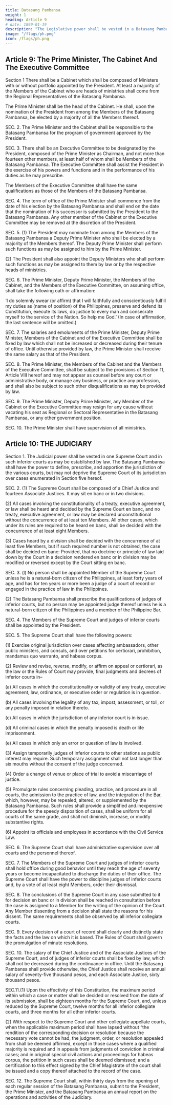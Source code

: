 ```yaml
---
title: Batasang Pambansa
weight: 1
heading: Article 9
# date: 1899-01-19
description: "The Legislative power shall be vested in a Batasang Pambansa."
image: "/flags/ph.png"
icon: /flags/ph.png
---
```



## Article 9: The Prime Minister, The Cabinet And The Executive Committee

Section 1 There shall be a Cabinet which shall be composed of Ministers with or without portfolio appointed by the President. At least a majority of the Members of the Cabinet who are heads of ministries shall come from the Regional Representatives of the Batasang Pambansa.

The Prime Minister shall be the head of the Cabinet. He shall, upon the nomination of the President from among the Members of the Batasang Pambansa, be elected by a majority of all the Members thereof.

SEC. 2. The Prime Minister and the Cabinet shall be responsible to the Batasang Pambansa for the program of government approved by the President.

SEC. 3. There shall be an Executive Committee to be designated by the President, composed of the Prime Minister as Chairman, and not more than fourteen other members, at least half of whom shall be Members of the Batasang Pambansa. The Executive Committee shall assist the President in the exercise of his powers and functions and in the performance of his duties as he may prescribe.

The Members of the Executive Committee shall have the same qualifications as those of the Members of the Batasang Pambansa.

SEC. 4. The term of office of the Prime Minister shall commence from the date of his election by the Batasang Pambansa and shall end on the date that the nomination of his successor is submitted by the President to the Batasang Pambansa. Any other member of the Cabinet or the Executive Committee may be removed at the discretion of the President.

SEC. 5. (1) The President may nominate from among the Members of the Batasang Pambansa a Deputy Prime Minister who shall be elected by a majority of the Members thereof. The Deputy Prime Minister shall perform such functions as may be assigned to him by the Prime Minister.

(2) The President shall also appoint the Deputy Ministers who shall perform such functions as may be assigned to them by law or by the respective heads of ministries.

SEC. 6. The Prime Minister, Deputy Prime Minister, the Members of the Cabinet, and the Members of the Executive Committee, on assuming office, shall take the following oath or affirmation:

‘I do solemnly swear (or affirm) that I will faithfully and conscientiously fulfill my duties as (name of position) of the Philippines, preserve and defend its Constitution, execute its laws, do justice to every man and consecrate myself to the service of the Nation. So help me God.’ (In case of affirmation, the last sentence will be omitted.)

SEC. 7. The salaries and emoluments of the Prime Minister, Deputy Prime Minister, Members of the Cabinet and of the Executive Committee shall be fixed by law which shall not be increased or decreased during their tenure of office. Until otherwise provided by law, the Prime Minister shall receive the same salary as that of the President.

SEC. 8. The Prime Minister, the Members of the Cabinet and the Members of the Executive Committee, shall be subject to the provisions of Section 11, Article VIII hereof and may not appear as counsel before any court or administrative body, or manage any business, or practice any profession, and shall also be subject to such other disqualifications as may be provided by law.

SEC. 9. The Prime Minister, Deputy Prime Minister, any Member of the Cabinet or the Executive Committee may resign for any cause without vacating his seat as Regional or Sectoral Representative in the Batasang Pambansa, or any other government position.

SEC. 10. The Prime Minister shall have supervision of all ministries.


## Article 10: THE JUDICIARY

Section 1. The Judicial power shall be vested in one Supreme Court and in such inferior courts as may be established by law. The Batasang Pambansa shall have the power to define, prescribe, and apportion the jurisdiction of the various courts, but may not deprive the Supreme Court of its jurisdiction over cases enumerated in Section five hereof.

SEC. 2. (1) The Supreme Court shall be composed of a Chief Justice and fourteen Associate Justices. It may sit en banc or in two divisions.

(2) All cases involving the constitutionality of a treaty, executive agreement, or law shall be heard and decided by the Supreme Court en banc, and no treaty, executive agreement, or law may be declared unconstitutional without the concurrence of at least ten Members. All other cases, which under its rules are required to be heard en banc, shall be decided with the concurrence of at least eight Members.

(3) Cases heard by a division shall be decided with the concurrence of at least five Members, but if such required number is not obtained, the case shall be decided en banc: Provided, that no doctrine or principle of law laid down by the Court in a decision rendered en banc or in division may be modified or reversed except by the Court sitting en banc.

SEC. 3. (l) No person shall be appointed Member of the Supreme Court unless he is a natural-born citizen of the Philippines, at least forty years of age, and has for ten years or more been a judge of a court of record or engaged in the practice of law in the Philippines.

(2) The Batasang Pambansa shall prescribe the qualifications of judges of inferior courts, but no person may be appointed judge thereof unless he is a natural-born citizen of the Philippines and a member of the Philippine Bar.

SEC. 4. The Members of the Supreme Court and judges of inferior courts shall be appointed by the President.

SEC. 5. The Supreme Court shall have the following powers:

(1) Exercise original jurisdiction over cases affecting ambassadors, other public ministers, and consuls, and over petitions for certiorari, prohibition, mandamus quo warranto, and habeas corpus.

(2) Review and revise, reverse, modify, or affirm on appeal or certiorari, as the law or the Rules of Court may provide, final judgments and decrees of inferior courts in–

(a) All cases in which the constitutionality or validity of any treaty, executive agreement, law, ordinance, or executive order or regulation is in question.

(b) All cases involving the legality of any tax, impost, assessment, or toll, or any penalty imposed in relation thereto.

(c) All cases in which the jurisdiction of any inferior court is in issue.

(d) All criminal cases in which the penalty imposed is death or life imprisonment.

(e) All cases in which only an error or question of law is involved.

(3) Assign temporarily judges of inferior courts to other stations as public interest may require. Such temporary assignment shall not last longer than six mouths without the consent of the judge concerned.

(4) Order a change of venue or place of trial to avoid a miscarriage of justice.

(5) Promulgate rules concerning pleading, practice, and procedure in all courts, the admission to the practice of law, and the integration of the Bar, which, however, may be repealed, altered, or supplemented by the Batasang Pambansa. Such rules shall provide a simplified and.inexpensive procedure for the speedy disposition of cases, shall be uniform for all courts of the same grade, and shall not diminish, increase, or modify substantive rights.

(6) Appoint its officials and employees in accordance with the Civil Service Law.

SEC. 6. The Supreme Court shall have administrative supervision over all courts and the personnel thereof.

SEC. 7. The Members of the Supreme Court and judges of inferior courts shall hold office during good behavior until they reach the age of seventy years or become incapacitated to discharge the duties of their office. The Supreme Court shall have the power to discipline judges of inferior courts and, by a vote of at least eight Members, order their dismissal.

SEC. 8. The conclusions of the Supreme Court in any case submitted to it for decision en banc or in division shall be reached in consultation before the case is assigned to a Member for the writing of the opinion of the Court. Any Member dissenting from a decision shall state the reasons for his dissent. The same requirements shall be observed by all inferior collegiate courts.

SEC. 9. Every decision of a court of record shall clearly and distinctly state the facts and the law on which it is based. The Rules of Court shall govern the promulgation of minute resolutions.

SEC. 10. The salary of the Chief Justice and of the Associate Justices of the Supreme Court, and of judges of inferior courts shall be fixed by law, which shall not be decreased during the continuance in office. Until the Batasang Pambansa shall provide otherwise, the Chief Justice shall receive an annual salary of seventy-five thousand pesos, and each Associate Justice, sixty thousand pesos.

SEC.11.(1) Upon the effectivity of this Constitution, the maximum period within which a case or matter shall be decided or resolved from the date of its submission, shall be eighteen months for the Supreme Court, and, unless reduced by the Supreme Court, twelve months for all inferior collegiate courts, and three months for all other inferior courts.

(2) With respect to the Supreme Court and other collegiate appellate courts, when the applicable maximum period shall have lapsed without “the rendition of the corresponding decision or resolution because the necessary vote cannot be had, the judgment, order, or resolution appealed from shall be deemed affirmed, except in those cases where a qualified majority is required and in appeals from judgments of conviction in criminal cases; and in original special civil actions and proceedings for habeas corpus, the petition in such cases shall be deemed dismissed; and a certification to this effect signed by the Chief Magistrate of the court shall be issued and a copy thereof attached to the record of the case.

SEC. 12. The Supreme Court shall, within thirty days from the opening of each regular session of the Batasang Pambansa, submit to the President, the Prime Minister, and the Batasang Pambansa an annual report on the operations and activities of the Judiciary.


